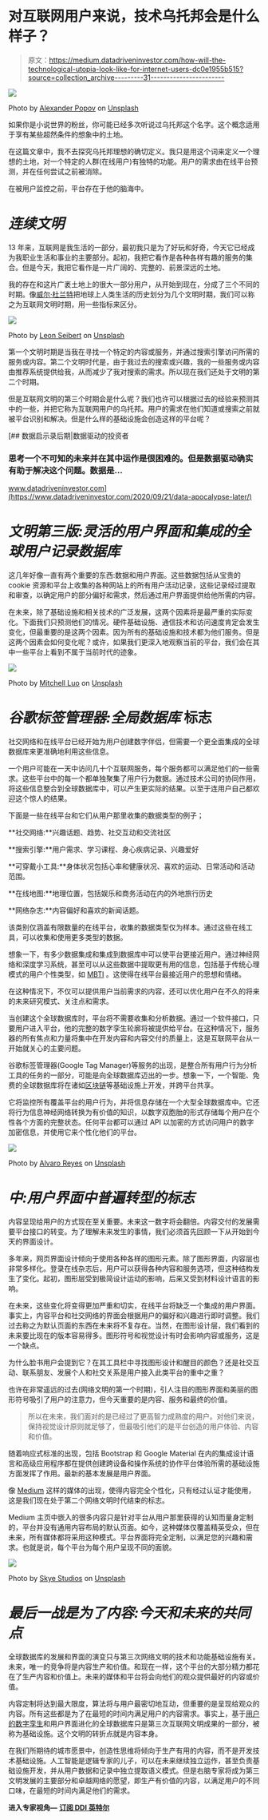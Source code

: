 # 对互联网用户来说，技术乌托邦会是什么样子？

> 原文：<https://medium.datadriveninvestor.com/how-will-the-technological-utopia-look-like-for-internet-users-dc0e1955b515?source=collection_archive---------31----------------------->

![](img/f2065f3c68ff56edc0d38507e8be3a20.png)

Photo by [Alexander Popov](https://unsplash.com/@5tep5?utm_source=medium&utm_medium=referral) on [Unsplash](https://unsplash.com?utm_source=medium&utm_medium=referral)

如果你是小说世界的粉丝，你可能已经多次听说过乌托邦这个名字。这个概念适用于享有某些超然条件的想象中的土地。

在这篇文章中，我不去探究乌托邦理想的确切定义。我只是用这个词来定义一个理想的土地，对一个特定的人群(在线用户)有独特的功能。用户的需求由在线平台预测，并在任何尝试之前被消除。

在被用户监控之前，平台存在于他的脑海中。

# ***连续文明***

13 年来，互联网是我生活的一部分，最初我只是为了好玩和好奇，今天它已经成为我职业生活和事业的主要部分。起初，我把它看作是各种各样有趣的服务的集合。但是今天，我把它看作是一片广阔的、完整的、前景深远的土地。

我的存在和这片广袤土地上的很大一部分用户，从开始到现在，分成了三个不同的时期。像[威尔·杜兰特](https://en.wikipedia.org/wiki/Will_Durant)把地球上人类生活的历史划分为几个文明时期，我们可以称之为互联网文明时期，用一些指标来区分。

![](img/0f35b6fdfa6b8d019536da319c1641a8.png)

Photo by [Leon Seibert](https://unsplash.com/@yapics?utm_source=medium&utm_medium=referral) on [Unsplash](https://unsplash.com?utm_source=medium&utm_medium=referral)

第一个文明时期是当我在寻找一个特定的内容或服务，并通过搜索引擎访问所需的服务或内容。第二个文明时代是，由于我过去的搜索或兴趣，我的一些服务或内容由推荐系统提供给我，从而减少了我对搜索的需求。所以现在我们还处于文明的第二个时期。

但是互联网文明的第三个时期会是什么呢？我们也许可以根据过去的经验来预测其中的一些，并把它称为互联网用户的乌托邦。用户的需求在他们知道或搜索之前就被平台识别和解决。但是什么样的基础设施会创造这样的平台呢？

[](https://www.datadriveninvestor.com/2020/09/21/data-apocalypse-later/) [## 数据启示录后期|数据驱动的投资者

### 思考一个不可知的未来并在其中运作是很困难的。但是数据驱动确实有助于解决这个问题。数据是…

www.datadriveninvestor.com](https://www.datadriveninvestor.com/2020/09/21/data-apocalypse-later/) 

# ***文明第三版:灵活的用户界面和集成的全球用户记录数据库***

这几年好像一直有两个重要的东西:数据和用户界面。这些数据包括从宝贵的 cookie 资源和平台上收集的各种网站上的所有用户活动记录，这些记录经过提取和审查，以确定用户的部分偏好和需求，然后通过用户界面提供给他所需的内容。

在未来，除了基础设施和相关技术的广泛发展，这两个因素将是最严重的实际变化。下面我们只预测他们的情况。硬件基础设施、通信技术和访问速度肯定会发生变化，但最重要的是这两个因素。因为所有的基础设施和技术都为他们服务。但是这两个因素会如何变化呢？或许，如果我们更深入地观察当前的平台，我们会在其中一些平台上看到不属于当前时代的迹象。

![](img/e31a3771528292b2e40c4e3c8fccd009.png)

Photo by [Mitchell Luo](https://unsplash.com/@mitchel3uo?utm_source=medium&utm_medium=referral) on [Unsplash](https://unsplash.com?utm_source=medium&utm_medium=referral)

# ***谷歌标签管理器:全局数据库*** 标志

社交网络和在线平台已经开始为用户创建数字伴侣，但需要一个更全面集成的全球数据库来更准确地利用这些信息。

一个用户可能在一天中访问几十个互联网服务，每个服务都可以满足他们的一些需求。这些平台中的每一个都单独聚集了用户行为数据。通过技术公司的协同作用，将这些信息整合到全球数据库中，可以产生更实际的结果。以至于连用户自己都欢迎这个惊人的结果。

下面是一些在线平台和它们从用户那里收集的数据类型的例子；

**社交网络:**兴趣话题、趋势、社交互动和交流社区

**搜索引擎:**用户需求、学习课程、身心疾病记录、兴趣爱好

**可穿戴小工具:**身体状况包括心率和健康状况、喜欢的运动、日常活动和活动范围。

**在线地图:**地理位置，包括娱乐和商务活动在内的外地旅行历史

**网络杂志:**内容偏好和喜欢的新闻话题。

该类别仅涵盖有限数量的在线平台，收集的数据类型仅为样本。通过这些在线工具，可以收集和使用更多类型的数据。

想象一下，有多少数据集成和集成到数据库中可以使平台更接近用户。通过神经网络和深度学习系统，甚至可以从这些数据中提取更有用的信息，包括基于传统心理模式的用户个性类型，如 [MBTI](https://en.wikipedia.org/wiki/Myers%E2%80%93Briggs_Type_Indicator) 。这使得在线平台最接近用户的思想和情绪。

在这种情况下，不仅可以提供用户当前需求的内容，还可以优化用户在不久的将来的未来研究模式、关注点和需求。

当创建这个全球数据库时，平台将不需要收集和分析数据。通过一个软件接口，只要用户进入平台，他的完整的数字孪生轮廓将被提供给平台。在这种情况下，服务器的所有焦点和力量将集中在开发内容和内容交付的质量上，这是互联网平台从一开始就关心的主要问题。

谷歌标签管理器(Google Tag Manager)等服务的出现，是整合所有用户行为分析工具的任务的一部分，可能是向全球数据库迈出的一步。想象一下，一个智能、免费的全球数据库将在诸如[区块链](https://en.wikipedia.org/wiki/Blockchain)等基础设施上开发，并跨平台共享。

它将监控所有覆盖平台的用户行为，并将信息存储在一个大型全球数据库中。它还将行为信息神经网络转换为有价值的知识，以数字双胞胎的形式存储每个用户在个性各个方面的完整状态。任何平台都可以通过 API 以加密的方式访问用户的数字加密信息，并使用它来个性化他们的平台。

![](img/a5d33750a6f14bb7b050d7fc6d3be39c.png)

Photo by [Alvaro Reyes](https://unsplash.com/@alvarordesign?utm_source=medium&utm_medium=referral) on [Unsplash](https://unsplash.com?utm_source=medium&utm_medium=referral)

# ***中:用户界面中普遍转型的标志***

内容呈现给用户的方式现在至关重要。未来这一数字将会翻倍。内容交付的发展需要平台接口的转变。为了理解未来发生的事情，我们必须首先回顾一下从开始到今天的界面设计。

多年来，网页界面设计倾向于使用各种各样的图形元素。除了图形界面，内容层也非常多样化。登录在线杂志后，用户可以获得各种内容和服务选项，但这种结构发生了变化。起初，图形层受到极简设计运动的影响，后来又受到材料设计语言的影响。

在未来，这些变化将变得更加严重和切实，在线平台将缺乏一个集成的用户界面。事实上，内容平台和社交网络的界面会根据用户的偏好和兴趣进行即时调整。我们过去称之为默认页面的东西在未来将不复存在。当然，在图形设计层，我们看到的未来要比现在的版本容易得多。图形符号和视觉设计有时会影响内容或服务，这是一个缺点。

为什么脸书用户会提到它？在其工具栏中寻找图形设计和醒目的颜色？还是社交互动、联系朋友、发展个人和社交关系是用户接入此类平台的重中之重？

也许在非常遥远的过去(网络文明的第一个时期)，引人注目的图形界面和美丽的图形符号吸引了用户的注意力，但今天重要的是内容、服务和最终的价值。

> 所以在未来，我们面对的是已经过了更高智力成熟度的用户。对他们来说，保持视觉设计原则就足够了，但最吸引他们的是平台创造的用户体验、内容和价值。

随着响应式标准的出现，包括 Bootstrap 和 Google Material 在内的集成设计语言和高级应用程序都在提供创建跨设备和操作系统的协作平台体验所需的基础设施方面发挥了作用。最新的基本发展是用户界面。

像 [Medium](http://Medium.com) 这样的媒体的出现，使得内容完全个性化，只有经过认证才能使用，这是我们现在处于第二个网络文明时代结束的标志。

Medium 主页中嵌入的很多内容只是针对平台从用户那里获得的认知而量身定制的，平台并没有通用内容布局的默认页面。如今，这种媒体仅覆盖精英受众，但在未来，所有媒体都将采用这种模式。平台界面将完全定制，以满足您的兴趣和需求。也就是说，每个平台为每个用户呈现不同的面貌。

![](img/ca1a1219d8dd16e1302c94fa39ba0f3a.png)

Photo by [Skye Studios](https://unsplash.com/@skyestudios?utm_source=medium&utm_medium=referral) on [Unsplash](https://unsplash.com?utm_source=medium&utm_medium=referral)

# ***最后一战是为了内容:今天和未来的共同点***

全球数据库的发展和界面的演变只与第三次网络文明的技术和功能基础设施有关。未来，唯一的竞争将是内容生产和价值。和现在一样，这个平台的大部分精力都花在了生产内容和价值上。未来的媒体和平台将会向他们的观众提供最好的内容或价值。

内容定制将达到最大限度，算法将与用户最密切地互动，但重要的是呈现给观众的内容。所有这些都是为了在最短的时间内满足用户的内容需求。事实上，基于[用户的数字孪生](https://en.wikipedia.org/wiki/Digital_twin)和用户界面进化的全球数据库只是第三次互联网文明成果的一部分，被称为基础设施。这个文明的转折点就是内容本身。

在我们所期待的城市愿景中，创造性思维将倾向于生产有用的内容，而不是开发技术基础设施。人工智能是逻辑专家的儿子，可以在未来继续独立运作，甚至负责基础设施开发，并从用户数据和记录中独立提取语义模式。但是右脑专家将成为第三文明发展的主要部分和卓越网络的愿望，即生产有价值的内容，以满足用户的不同口味，在最短的时间内满足他们的需求。

**进入专家视角—** [**订阅 DDI 英特尔**](https://datadriveninvestor.com/ddi-intel)